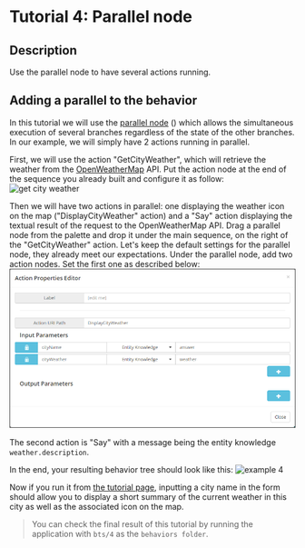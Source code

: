 # Tutorial 4: Parallel node #

## Description ##

Use the parallel node to have several actions running.

## Adding a parallel to the behavior ##

In this tutorial we will use the [parallel node](http://doc.craft.ai/behaviors/parallel/index.html) (<span class='craft-node-parallel'></span>) which allows the simultaneous execution of several branches regardless of the state of the other branches.
In our example, we will simply have 2 actions running in parallel.

First, we will use the action "GetCityWeather", which will retrieve the weather from the [OpenWeatherMap](http://openweathermap.org/) API.
Put the action node at the end of the sequence you already built and configure it as follow:
![get city weather](https://raw.githubusercontent.com/craft-ai/tutorials/master/doc/4/GetCityWeatherProperties.png)

Then we will have two actions in parallel: one displaying the weather icon on the map ("DisplayCityWeather" action) and a "Say" action displaying the textual result of the request to the OpenWeatherMap API.
Drag a parallel node from the palette and drop it under the main sequence, on the right of the "GetCityWeather" action.
Let's keep the default settings for the parallel node, they already meet our expectations.
Under the parallel node, add two action nodes. Set the first one as described below:
![display city weather](DisplayCityWeatherProperties.png)

The second action is "Say" with a message being the entity knowledge `weather.description`.

In the end, your resulting behavior tree should look like this:
![example 4](https://raw.githubusercontent.com/craft-ai/tutorials/master/doc/4/example4.png)

Now if you run it from [the tutorial page](http://www.craft.ai/tutorials/), inputting a city name in the form should allow you to display a short summary of the current weather in this city as well as the associated icon on the map.

> You can check the final result of this tutorial by running the application with `bts/4` as the `behaviors folder`.
